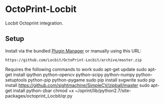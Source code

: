 # OctoPrint-Locbit

Locbit Octoprint integration.

## Setup

Install via the bundled [Plugin Manager](https://github.com/foosel/OctoPrint/wiki/Plugin:-Plugin-Manager)
or manually using this URL:

    https://github.com/Locbit/OctoPrint-Locbit/archive/master.zip

Requires the following commands to work
    sudo apt-get update
    sudo apt-get install ipython python-opencv python-scipy python-numpy python-setuptools python-pip python-pygame
    sudo pip install svgwrite
    sudo pip install https://github.com/sightmachine/SimpleCV/zipball/master
    sudo apt-get install python-zbar
    chmod +x ~/oprint/lib/python2.7/site-packages/octoprint_Locbit/qr.py

